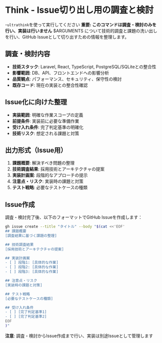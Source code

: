 # Think - Issue切り出し用の調査と検討
-`ultrathink`を使って実行してください
**重要: このコマンドは調査・検討のみを行い、実装は行いません**
$ARGUMENTS について技術的調査と課題の洗い出しを行い、GitHub Issueとして切り出すための情報を整理します。

## 調査・検討内容
- **技術スタック**: Laravel, React, TypeScript, PostgreSQL/SQLiteとの整合性
- **影響範囲**: DB、API、フロントエンドへの影響分析
- **品質観点**: パフォーマンス、セキュリティ、保守性の検討
- **既存コード**: 現在の実装との整合性確認

## Issue化に向けた整理
- **実装範囲**: 明確な作業スコープの定義
- **前提条件**: 実装前に必要な準備作業
- **受け入れ条件**: 完了判定基準の明確化
- **技術リスク**: 想定される課題と対策

## 出力形式（Issue用）
1. **課題概要**: 解決すべき問題の整理
2. **技術調査結果**: 採用技術とアーキテクチャの提案
3. **実装計画案**: 段階的なアプローチの提示
4. **注意点・リスク**: 実装時の課題と対策
5. **テスト戦略**: 必要なテストケースの種類

## Issue作成
調査・検討完了後、以下のフォーマットでGitHub Issueを作成します：

```bash
gh issue create --title "タイトル" --body "$(cat <<'EOF'
## 課題概要
[調査結果に基づく課題の整理]

## 技術調査結果
[採用技術とアーキテクチャの提案]

## 実装計画案
- [ ] 段階1: [具体的な作業]
- [ ] 段階2: [具体的な作業]
- [ ] 段階3: [具体的な作業]

## 注意点・リスク
[実装時の課題と対策]

## テスト戦略
[必要なテストケースの種類]

## 受け入れ条件
- [ ] [完了判定基準1]
- [ ] [完了判定基準2]
EOF
)"
```

**注意**: 調査・検討からIssue作成まで行い、実装は別途Issueとして管理します
